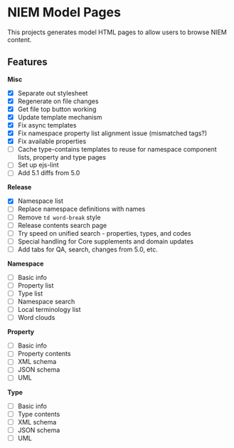 
# NIEM Model Pages

This projects generates model HTML pages to allow users to browse NIEM content.

## Features

**Misc**

- [x] Separate out stylesheet
- [x] Regenerate on file changes
- [x] Get file top button working
- [x] Update template mechanism
- [x] Fix async templates
- [x] Fix namespace property list alignment issue (mismatched tags?)
- [x] Fix available properties
- [ ] Cache type-contains templates to reuse for namespace component lists, property and type pages
- [ ] Set up ejs-lint
- [ ] Add 5.1 diffs from 5.0

**Release**

- [x] Namespace list
- [ ] Replace namespace definitions with names
- [ ] Remove `td word-break` style
- [ ] Release contents search page
- [ ] Try speed on unified search - properties, types, and codes
- [ ] Special handling for Core supplements and domain updates
- [ ] Add tabs for QA, search, changes from 5.0, etc.

**Namespace**

- [ ] Basic info
- [ ] Property list
- [ ] Type list
- [ ] Namespace search
- [ ] Local terminology list
- [ ] Word clouds

**Property**

- [ ] Basic info
- [ ] Property contents
- [ ] XML schema
- [ ] JSON schema
- [ ] UML

**Type**

- [ ] Basic info
- [ ] Type contents
- [ ] XML schema
- [ ] JSON schema
- [ ] UML
